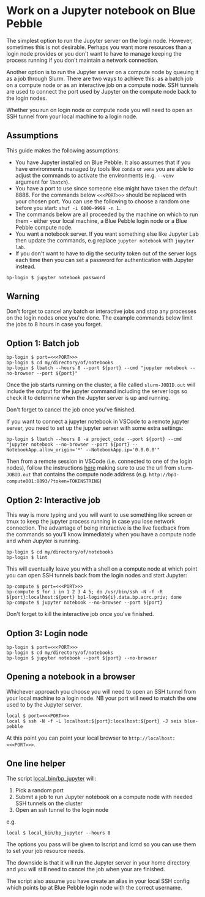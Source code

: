 # Work on a Jupyter notebook on Blue Pebble

The simplest option to run the Jupyter server on the login node.
However, sometimes this is not desirable. Perhaps you want more resources than a login node provides or you don't want to have to manage keeping the process running if you don't maintain a network connection.

Another option is to run the Jupyter server on a compute node by queuing it as a job through Slurm.
There are two ways to achieve this: as a batch job on a compute node or as an interactive job on a compute node.
SSH tunnels are used to connect the port used by Jupyter on the compute node back to the login nodes.

Whether you run on login node or compute node you will need to open an SSH tunnel from your local machine to a login node.

## Assumptions

This guide makes the following assumptions:

* You have Jupyter installed on Blue Pebble. It also assumes that if you have environments managed by tools like `conda` or `venv` you are able to adjust the commands to activate the environments (e.g. `--venv` argument for `lbatch`).
* You have a port to use since someone else might have taken the default 8888. For the commands below `<<<PORT>>>` should be replaced with your chosen port. You can use the following to choose a random one before you start: `shuf -i 6000-9999 -n 1`.
* The commands below are all proceeded by the machine on which to run them - either your local machine, a Blue Pebble login node or a Blue Pebble compute node.
* You want a notebook server. If you want something else like Jupyter Lab then update the commands, e.g replace `jupyter notebook` with `jupyter lab`.
* If you don't want to have to dig the security token out of the server logs each time then you can set a password for authentication with Jupyter instead.

```
bp-login $ jupyter notebook password
```

## Warning

Don't forget to cancel any batch or interactive jobs and stop any processes on the login nodes once you're done. The example commands below limit the jobs to 8 hours in case you forget.

## Option 1: Batch job

```
bp-login $ port=<<<PORT>>>
bp-login $ cd my/directory/of/notebooks
bp-login $ lbatch --hours 8 --port ${port} --cmd "jupyter notebook --no-browser --port ${port}"
```

Once the job starts running on the cluster, a file called `slurm-JOBID.out` will include the output for the jupyter command including the server logs so check it to determine when the Jupyter server is up and running.

Don't forget to cancel the job once you've finished.

If you want to connect a jupyter notebook in VSCode to a remote jupyter server, you need to set up the jupyter server with some extra settings:

```
bp-login $ lbatch --hours 8 -a project_code --port ${port} --cmd "jupyter notebook --no-browser --port ${port} --NotebookApp.allow_origin='*' --NotebookApp.ip='0.0.0.0'"
```

Then from a remote session in VSCode (i.e. connected to one of the login nodes), follow the instructions [here](https://code.visualstudio.com/docs/datascience/jupyter-kernel-management#_existing-jupyter-server) making sure to use the url from `slurm-JOBID.out` that contains the compute node address (e.g. `http://bp1-compute001:8893/?token=TOKENSTRING`) 

## Option 2: Interactive job

This way is more typing and you will want to use something like screen or tmux to keep the jupyter process running in case you lose network connection. The advantage of being interactive is the live feedback from the commands so you'll know immediately when you have a compute node and when Jupyter is running.

```
bp-login $ cd my/directory/of/notebooks
bp-login $ lint
```

This will eventually leave you with a shell on a compute node at which point you can open SSH tunnels back from the login nodes and start Jupyter:

```
bp-compute $ port=<<<PORT>>>
bp-compute $ for i in 1 2 3 4 5; do /usr/bin/ssh -N -f -R ${port}:localhost:${port} bp1-login0${i}.data.bp.acrc.priv; done
bp-compute $ jupyter notebook --no-browser --port ${port}
```

Don't forget to kill the interactive job once you've finished.

## Option 3: Login node

```
bp-login $ port=<<<PORT>>>
bp-login $ cd my/directory/of/notebooks
bp-login $ jupyter notebook --port ${port} --no-browser
```

## Opening a notebook in a browser

Whichever approach you choose you will need to open an SSH tunnel from your local machine to a login node.
NB your port will need to match the one used to by the Jupyter server.

```
local $ port=<<<PORT>>>
local $ ssh -N -f -L localhost:${port}:localhost:${port} -J seis blue-pebble
```

At this point you can point your local browser to `http://localhost:<<<PORT>>>`.

## One line helper

The script [local_bin/bp_jupyter](../local_bin/bp_jupyter) will:
1. Pick a random port
2. Submit a job to run Jupyter notebook on a compute node with needed SSH tunnels on the cluster
3. Open an ssh tunnel to the login node

e.g.
```
local $ local_bin/bp_jupyter --hours 8
```
The options you pass will be given to lscript and lcmd so you can use them to set your job resource needs.

The downside is that it will run the Jupyter server in your home directory and you will still need to cancel the job when your are finished.

The script also assume you have create an alias in your local SSH config which points bp at Blue Pebble login node with the correct username.
